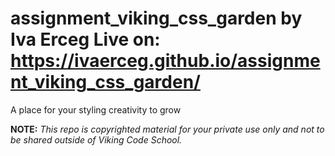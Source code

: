 assignment_viking_css_garden by Iva Erceg
Live on: https://ivaerceg.github.io/assignment_viking_css_garden/
============================

A place for your styling creativity to grow


**NOTE:** *This repo is copyrighted material for your private use only and not to be shared outside of Viking Code School.*

